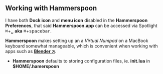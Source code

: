 ## Working with Hammerspoon

I have both **Dock icon** and **menu icon** disabled in the **Hammerspoon Preferences**, that said **Hammerspoon.app** can be accessed via Spotlight <kbd>⌘</kbd>+<kbd>␣</kbd> **aka** <kbd>⌘</kbd>+<kbd>spacebar</kbd>.

**Hammerspoon** makes setting up an a _Virtual Numpad_ on a MacBook keyboard somewhat manageable, which is convenient when working with apps such as [**Blender &nearr;**](https://www.blender.org/).

- **Hammerspoon** defaults to storing configuration files, ie. **init.lua** in **$HOME/.hamerspoon**
